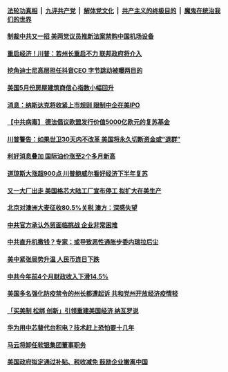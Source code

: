 ####  [法轮功真相](../../../../basic/blob/master/README.md?t=05200602) &nbsp;|&nbsp; [九评共产党](../../../../9ping.md/blob/master/README.md?t=05200602) &nbsp;|&nbsp; [解体党文化](../../../../jtdwh.md/blob/master/README.md?t=05200602)  &nbsp;|&nbsp; [共产主义的终极目的](../../../../gczydzjmd.md/blob/master/README.md?t=05200602) &nbsp;|&nbsp; [魔鬼在统治我们的世界](../../../../mgztzwmdsj.md/blob/master/README.md?t=05200602) 

#### [制裁中共又一招 美两党议员推新法案禁购中国机场设备](../pages/soh7/380662.md?t=05200602) 
#### [重启经济！川普：若州长重启不力 联邦政府将介入](../pages/soh7/380599.md?t=05200602) 
#### [挖角迪士尼高层担任抖音CEO 字节跳动被曝两目的](../pages/soh7/380530.md?t=05200602) 
#### [美国5月份房屋建筑商信心指数小幅回升](../pages/soh7/380491.md?t=05200602) 
#### [消息：纳斯达克将收紧上市规则 限制中企在美IPO](../pages/soh7/380464.md?t=05200602) 
#### [【中共病毒】 德法倡议欧盟发行价值5000亿欧元的复苏基金](../pages/soh7/380359.md?t=05200602) 
#### [川普警告：如果世卫30天内不改革 美国将永久切断资金或“退群”](../pages/soh7/380437.md?t=05200602) 
#### [利好消息叠加 国际油价涨至2个多月新高](../pages/soh7/380401.md?t=05200602) 
#### [道琼斯大涨超900点 川普鲍威尔看好经济下半年复苏](../pages/soh7/380353.md?t=05200602) 
#### [又一大厂出走 美国格芯大陆工厂宣布停工 拟扩大在美生产 ](../pages/soh7/380278.md?t=05200602) 
#### [北京对澳洲大麦征收80.5%关税 澳方：深感失望](../pages/soh7/380248.md?t=05200602) 
#### [中共官方承认外贸面临挑战 企业非常困难 ](../pages/soh7/380212.md?t=05200602) 
#### [中共直升机撒钱？专家：或导致恶性通胀步委内瑞拉后尘](../pages/soh7/380203.md?t=05200602) 
#### [美中紧张局势升温 人民币连日下跌](../pages/soh7/380215.md?t=05200602) 
#### [中共今年前4个月财政收入下滑14.5%](../pages/soh7/380209.md?t=05200602) 
#### [美国多名强化防疫禁令的州长都遭起诉 共和党州开放经济疫情轻](../pages/soh7/380182.md?t=05200602) 
#### [「买美制 松绑 创新」引领重建美国经济 纳瓦罗说](../pages/soh7/380191.md?t=05200602) 
#### [华为用中芯替代台积电？技术赶上恐怕要十几年](../pages/soh7/380044.md?t=05200602) 
#### [马云将卸任软银集团董事职务](../pages/soh7/380038.md?t=05200602) 
#### [美国政府拟定通过补贴、税收减免 鼓励企业搬离中国 ](../pages/soh7/379996.md?t=05200602) 
